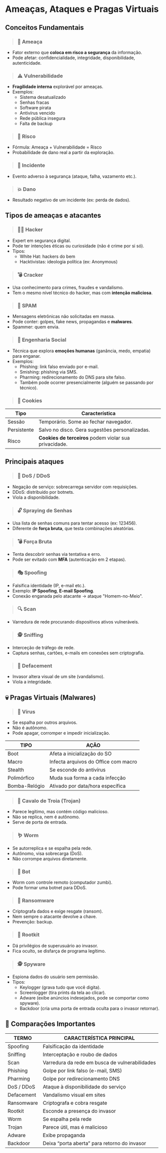 # Ameaças, Ataques e Pragas Virtuais

## Conceitos Fundamentais

> ### 🛑 Ameaça
- Fator externo que **coloca em risco a segurança** da informação.
- Pode afetar: confidencialidade, integridade, disponibilidade, autenticidade.

> ### ⚠️ Vulnerabilidade
- **Fragilidade interna** explorável por ameaças.
- Exemplos:
  - Sistema desatualizado
  - Senhas fracas
  - Software pirata
  - Antivírus vencido
  - Rede pública insegura
  - Falta de backup

> ### 🎲 Risco
- Fórmula: Ameaça + Vulnerabilidade = Risco
- Probabilidade de dano real a partir da exploração.

> ### 🧨 Incidente
- Evento adverso à segurança (ataque, falha, vazamento etc.).

> ### 💥 Dano
- Resultado negativo de um incidente (ex: perda de dados).

## Tipos de ameaças e atacantes

> ### 👨‍💻 Hacker
- Expert em segurança digital.
- Pode ter intenções éticas ou curiosidade (não é crime por si só).
- Tipos:
  - White Hat: hackers do bem
  - Hacktivistas: ideologia política (ex: Anonymous)

> ### 💣 Cracker
- Usa conhecimento para crimes, fraudes e vandalismo.
- Tem o mesmo nível técnico do hacker, mas com **intenção maliciosa**.

> ### 📨 SPAM
- Mensagens eletrônicas não solicitadas em massa.
- Pode conter: golpes, fake news, propagandas e **malwares**.
- Spammer: quem envia.

> ### 🧠 Engenharia Social
- Técnica que explora **emoções humanas** (ganância, medo, empatia) para enganar.
- Exemplos:
  - Phishing: link falso enviado por e-mail.
  - Smishing: phishing via SMS.
  - Pharming: redirecionamento do DNS para site falso.
  - Também pode ocorrer presencialmente (alguém se passando por técnico).

> ### 🍪 Cookies

| Tipo         | Característica                                         |
|--------------|--------------------------------------------------------|
| Sessão       | Temporário. Some ao fechar navegador.                  |
| Persistente  | Salvo no disco. Gera sugestões personalizadas.         |
| Risco        | **Cookies de terceiros** podem violar sua privacidade. |

## Principais ataques

> ### 🔁 DoS / DDoS
- Negação de serviço: sobrecarrega servidor com requisições.
- DDoS: distribuído por botnets.
- Viola a disponibilidade.

> ### 🔓 Spraying de Senhas
- Usa lista de senhas comuns para tentar acesso (ex: 123456).
- Diferente de **força bruta**, que testa combinações aleatórias.

> ### 💣 Força Bruta
- Tenta descobrir senhas via tentativa e erro.
- Pode ser evitado com **MFA** (autenticação em 2 etapas).

> ### 🎭 Spoofing
- Falsifica identidade (IP, e-mail etc.).
- Exemplo: **IP Spoofing**, **E-mail Spoofing**.
- Conexão enganada pelo atacante → ataque "Homem-no-Meio".

> ### 🔍 Scan
- Varredura de rede procurando dispositivos ativos vulneráveis.

> ### 🕵️ Sniffing
- Interceção de tráfego de rede.
- Captura senhas, cartões, e-mails em conexões sem criptografia.

> ### 🎨 Defacement
- Invasor altera visual de um site (vandalismo).
- Viola a integridade.

## 💀 Pragas Virtuais (Malwares)

> ### 🦠 Vírus
- Se espalha por outros arquivos.
- Não é autônomo.
- Pode apagar, corromper e impedir inicialização.

| TIPO             | AÇÃO                                 |
|------------------|--------------------------------------|
| Boot             | Afeta a inicialização do SO          |
| Macro            | Infecta arquivos do Office com macro |
| Stealth          | Se esconde do antivírus              |
| Polimórfico      | Muda sua forma a cada infecção       |
| Bomba-Relógio    | Ativado por data/hora específica     |

> ### 🐴 Cavalo de Troia (Trojan)
- Parece legítimo, mas contém código malicioso.
- Não se replica, nem é autônomo.
- Serve de porta de entrada.

> ### 🪱 Worm
- Se autorreplica e se espalha pela rede.
- Autônomo, visa sobrecarga (DoS).
- Não corrompe arquivos diretamente.

> ### 🤖 Bot
- Worm com controle remoto (computador zumbi).
- Pode formar uma botnet para DDoS.

> ### 💸 Ransomware
- Criptografa dados e exige resgate (ransom).
- Nem sempre o atacante devolve a chave.
- Prevenção: backup.

> ### 🧰 Rootkit
- Dá privilégios de superusuário ao invasor.
- Fica oculto, se disfarça de programa legítimo.

> ### 🕵️ Spyware
- Espiona dados do usuário sem permissão.
- Tipos: 
  - Keylogger (grava tudo que você digita).
  - Screenlogger (tira prints da tela ao clicar).
  - Adware (exibe anúncios indesejados, pode se comportar como spyware).
  - Backdoor (cria uma porta de entrada oculta para o invasor retornar).

## 🧠 Comparações Importantes

| TERMO      | CARACTERÍSTICA PRINCIPAL                       |
|------------|------------------------------------------------|
| Spoofing   | Falsificação da identidade                     |
| Sniffing   | Interceptação e roubo de dados                 |
| Scan       | Varredura da rede em busca de vulnerabilidades |
| Phishing   | Golpe por link falso (e-mail, SMS)             |
| Pharming   | Golpe por redirecionamento DNS                 |
| DoS / DDoS | Ataque à disponibilidade do serviço            |
| Defacement | Vandalismo visual em sites                     |
| Ransomware | Criptografa e cobra resgate                    |
| Rootkit    | Esconde a presença do invasor                  |
| Worm       | Se espalha pela rede                           |
| Trojan     | Parece útil, mas é malicioso                   |
| Adware     | Exibe propaganda                               |
| Backdoor   | Deixa “porta aberta” para retorno do invasor   |